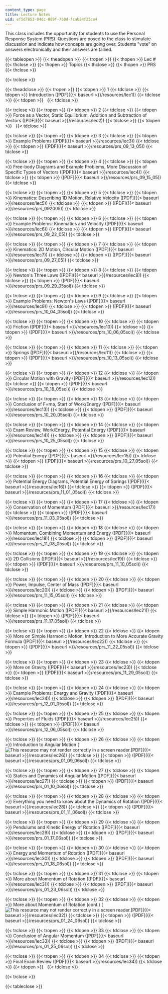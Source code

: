 ```yaml
---
content_type: page
title: Lecture Notes
uid: ef5d7853-04dc-089f-760d-fcab84f25ca4
---
```


This class includes the opportunity for students to use the Personal Response System (PRS). Questions are posed to the class to stimulate discussion and indicate how concepts are going over. Students "vote" on answers electronically and their answers are tallied.

{{< tableopen >}}
{{< theadopen >}}
{{< tropen >}}
{{< thopen >}}
Lec #
{{< thclose >}}
{{< thopen >}}
Topics
{{< thclose >}}
{{< thopen >}}
PRS
{{< thclose >}}

{{< trclose >}}

{{< theadclose >}}
{{< tropen >}}
{{< tdopen >}}
1
{{< tdclose >}}
{{< tdopen >}}
Introduction ([PDF]({{< baseurl >}}/resources/lec1))
{{< tdclose >}}
{{< tdopen >}}
 
{{< tdclose >}}

{{< trclose >}}
{{< tropen >}}
{{< tdopen >}}
2
{{< tdclose >}}
{{< tdopen >}}
Force as a Vector, Static Equilibrium, Addition and Subtraction of Vectors ([PDF]({{< baseurl >}}/resources/lec2))
{{< tdclose >}}
{{< tdopen >}}
 
{{< tdclose >}}

{{< trclose >}}
{{< tropen >}}
{{< tdopen >}}
3
{{< tdclose >}}
{{< tdopen >}}
Example Problems ([PDF]({{< baseurl >}}/resources/lec3))
{{< tdclose >}}
{{< tdopen >}}
([PDF]({{< baseurl >}}/resources/prs_09_13_05))
{{< tdclose >}}

{{< trclose >}}
{{< tropen >}}
{{< tdopen >}}
4
{{< tdclose >}}
{{< tdopen >}}
Free-body Diagrams and Example Problems, More Discussion of Specific Types of Vectors ([PDF]({{< baseurl >}}/resources/lec4))
{{< tdclose >}}
{{< tdopen >}}
([PDF]({{< baseurl >}}/resources/prs_09_15_05))
{{< tdclose >}}

{{< trclose >}}
{{< tropen >}}
{{< tdopen >}}
5
{{< tdclose >}}
{{< tdopen >}}
Kinematics: Describing 1D Motion, Relative Velocity ([PDF]({{< baseurl >}}/resources/lec5))
{{< tdclose >}}
{{< tdopen >}}
([PDF]({{< baseurl >}}/resources/prs_092005))
{{< tdclose >}}

{{< trclose >}}
{{< tropen >}}
{{< tdopen >}}
6
{{< tdclose >}}
{{< tdopen >}}
Example Problems: Kinematics and Velocity ([PDF]({{< baseurl >}}/resources/lec6))
{{< tdclose >}}
{{< tdopen >}}
([PDF]({{< baseurl >}}/resources/prs_09_22_05))
{{< tdclose >}}

{{< trclose >}}
{{< tropen >}}
{{< tdopen >}}
7
{{< tdclose >}}
{{< tdopen >}}
Kinematics: 2D Motion, Circular Motion ([PDF]({{< baseurl >}}/resources/lec7))
{{< tdclose >}}
{{< tdopen >}}
([PDF]({{< baseurl >}}/resources/prs_09_27_05))
{{< tdclose >}}

{{< trclose >}}
{{< tropen >}}
{{< tdopen >}}
8
{{< tdclose >}}
{{< tdopen >}}
Newton's Three Laws ([PDF]({{< baseurl >}}/resources/lec8))
{{< tdclose >}}
{{< tdopen >}}
([PDF]({{< baseurl >}}/resources/prs_09_29_05sol))
{{< tdclose >}}

{{< trclose >}}
{{< tropen >}}
{{< tdopen >}}
9
{{< tdclose >}}
{{< tdopen >}}
Example Problems: Newton's Laws ([PDF]({{< baseurl >}}/resources/lec9))
{{< tdclose >}}
{{< tdopen >}}
([PDF]({{< baseurl >}}/resources/prs_10_04_05sol))
{{< tdclose >}}

{{< trclose >}}
{{< tropen >}}
{{< tdopen >}}
10
{{< tdclose >}}
{{< tdopen >}}
Friction ([PDF]({{< baseurl >}}/resources/lec10))
{{< tdclose >}}
{{< tdopen >}}
([PDF]({{< baseurl >}}/resources/prs_10_06_05sol))
{{< tdclose >}}

{{< trclose >}}
{{< tropen >}}
{{< tdopen >}}
11
{{< tdclose >}}
{{< tdopen >}}
Springs ([PDF]({{< baseurl >}}/resources/lec11))
{{< tdclose >}}
{{< tdopen >}}
([PDF]({{< baseurl >}}/resources/prs_10_13_05sol))
{{< tdclose >}}

{{< trclose >}}
{{< tropen >}}
{{< tdopen >}}
12
{{< tdclose >}}
{{< tdopen >}}
Circular Motion with Gravity ([PDF]({{< baseurl >}}/resources/lec12))
{{< tdclose >}}
{{< tdopen >}}
([PDF]({{< baseurl >}}/resources/prs_10_18_05sol))
{{< tdclose >}}

{{< trclose >}}
{{< tropen >}}
{{< tdopen >}}
13
{{< tdclose >}}
{{< tdopen >}}
Conclusion of F=ma, Start of Work/Energy ([PDF]({{< baseurl >}}/resources/lec13))
{{< tdclose >}}
{{< tdopen >}}
([PDF]({{< baseurl >}}/resources/prs_10_20_05sol))
{{< tdclose >}}

{{< trclose >}}
{{< tropen >}}
{{< tdopen >}}
14
{{< tdclose >}}
{{< tdopen >}}
Exam Review, Work/Energy, Potential Energy ([PDF]({{< baseurl >}}/resources/lec14))
{{< tdclose >}}
{{< tdopen >}}
([PDF]({{< baseurl >}}/resources/prs_10_25_05sol))
{{< tdclose >}}

{{< trclose >}}
{{< tropen >}}
{{< tdopen >}}
15
{{< tdclose >}}
{{< tdopen >}}
Potential Energy ([PDF]({{< baseurl >}}/resources/lec15))
{{< tdclose >}}
{{< tdopen >}}
([PDF]({{< baseurl >}}/resources/prs_10_27_05sol))
{{< tdclose >}}

{{< trclose >}}
{{< tropen >}}
{{< tdopen >}}
16
{{< tdclose >}}
{{< tdopen >}}
Potential Energy Diagrams, Potential Energy of Springs ([PDF]({{< baseurl >}}/resources/lec16))
{{< tdclose >}}
{{< tdopen >}}
([PDF]({{< baseurl >}}/resources/prs_11_01_05sol))
{{< tdclose >}}

{{< trclose >}}
{{< tropen >}}
{{< tdopen >}}
17
{{< tdclose >}}
{{< tdopen >}}
Conservation of Momentum ([PDF]({{< baseurl >}}/resources/lec17))
{{< tdclose >}}
{{< tdopen >}}
([PDF]({{< baseurl >}}/resources/prs_11_03_05sol))
{{< tdclose >}}

{{< trclose >}}
{{< tropen >}}
{{< tdopen >}}
18
{{< tdclose >}}
{{< tdopen >}}
Momentum, Combining Momentum and Energy ([PDF]({{< baseurl >}}/resources/lec18))
{{< tdclose >}}
{{< tdopen >}}
([PDF]({{< baseurl >}}/resources/prs_11_08_05sol))
{{< tdclose >}}

{{< trclose >}}
{{< tropen >}}
{{< tdopen >}}
19
{{< tdclose >}}
{{< tdopen >}}
2D Collisions ([PDF]({{< baseurl >}}/resources/lec19))
{{< tdclose >}}
{{< tdopen >}}
([PDF]({{< baseurl >}}/resources/prs_11_10_05sol))
{{< tdclose >}}

{{< trclose >}}
{{< tropen >}}
{{< tdopen >}}
20
{{< tdclose >}}
{{< tdopen >}}
Power, Impulse, Center of Mass ([PDF]({{< baseurl >}}/resources/lec20))
{{< tdclose >}}
{{< tdopen >}}
([PDF]({{< baseurl >}}/resources/prs_11_15_05sol))
{{< tdclose >}}

{{< trclose >}}
{{< tropen >}}
{{< tdopen >}}
21
{{< tdclose >}}
{{< tdopen >}}
Simple Harmonic Motion ([PDF]({{< baseurl >}}/resources/lec21))
{{< tdclose >}}
{{< tdopen >}}
([PDF]({{< baseurl >}}/resources/prs_11_17_05sol))
{{< tdclose >}}

{{< trclose >}}
{{< tropen >}}
{{< tdopen >}}
22
{{< tdclose >}}
{{< tdopen >}}
More on Simple Harmonic Motion, Introduction to More Accurate Gravity Formula ([PDF]({{< baseurl >}}/resources/lec22))
{{< tdclose >}}
{{< tdopen >}}
([PDF]({{< baseurl >}}/resources/prs_11_22_05sol))
{{< tdclose >}}

{{< trclose >}}
{{< tropen >}}
{{< tdopen >}}
23
{{< tdclose >}}
{{< tdopen >}}
More on Gravity ([PDF]({{< baseurl >}}/resources/lec23))
{{< tdclose >}}
{{< tdopen >}}
([PDF]({{< baseurl >}}/resources/prs_11_29_05sol))
{{< tdclose >}}

{{< trclose >}}
{{< tropen >}}
{{< tdopen >}}
24
{{< tdclose >}}
{{< tdopen >}}
Example Problems: Energy and Gravity ([PDF]({{< baseurl >}}/resources/lec24))
{{< tdclose >}}
{{< tdopen >}}
([PDF]({{< baseurl >}}/resources/prs_12_01_05sol))
{{< tdclose >}}

{{< trclose >}}
{{< tropen >}}
{{< tdopen >}}
25
{{< tdclose >}}
{{< tdopen >}}
Properties of Fluids ([PDF]({{< baseurl >}}/resources/lec25))
{{< tdclose >}}
{{< tdopen >}}
([PDF]({{< baseurl >}}/resources/prs_12_06_05sol))
{{< tdclose >}}

{{< trclose >}}
{{< tropen >}}
{{< tdopen >}}
26
{{< tdclose >}}
{{< tdopen >}}
Introduction to Angular Motion (![This resource may not render correctly in a screen reader.](/images/inacessible.gif)[PDF]({{< baseurl >}}/resources/lec26))
{{< tdclose >}}
{{< tdopen >}}
([PDF]({{< baseurl >}}/resources/prs_01_09_06sol))
{{< tdclose >}}

{{< trclose >}}
{{< tropen >}}
{{< tdopen >}}
27
{{< tdclose >}}
{{< tdopen >}}
Statics and Dynamics of Angular Motion ([PDF]({{< baseurl >}}/resources/lec27))
{{< tdclose >}}
{{< tdopen >}}
([PDF]({{< baseurl >}}/resources/prs_01_10_06sol))
{{< tdclose >}}

{{< trclose >}}
{{< tropen >}}
{{< tdopen >}}
28
{{< tdclose >}}
{{< tdopen >}}
Everything you need to know about the Dynamics of Rotation ([PDF]({{< baseurl >}}/resources/lec28))
{{< tdclose >}}
{{< tdopen >}}
([PDF]({{< baseurl >}}/resources/prs_01_11_06sol))
{{< tdclose >}}

{{< trclose >}}
{{< tropen >}}
{{< tdopen >}}
29
{{< tdclose >}}
{{< tdopen >}}
Pendulums and Kinetic Energy of Rotation ([PDF]({{< baseurl >}}/resources/lec29))
{{< tdclose >}}
{{< tdopen >}}
([PDF]({{< baseurl >}}/resources/prs_01_17_06sol))
{{< tdclose >}}

{{< trclose >}}
{{< tropen >}}
{{< tdopen >}}
30
{{< tdclose >}}
{{< tdopen >}}
Energy and Momentum of Rotation ([PDF]({{< baseurl >}}/resources/lec30))
{{< tdclose >}}
{{< tdopen >}}
([PDF]({{< baseurl >}}/resources/prs_01_18_06sol))
{{< tdclose >}}

{{< trclose >}}
{{< tropen >}}
{{< tdopen >}}
31
{{< tdclose >}}
{{< tdopen >}}
More about Momentum of Rotation ([PDF]({{< baseurl >}}/resources/lec31))
{{< tdclose >}}
{{< tdopen >}}
([PDF]({{< baseurl >}}/resources/prs_01_23_06sol))
{{< tdclose >}}

{{< trclose >}}
{{< tropen >}}
{{< tdopen >}}
32
{{< tdclose >}}
{{< tdopen >}}
More about Momentum of Rotation (cont.) (![This resource may not render correctly in a screen reader.](/images/inacessible.gif)[PDF]({{< baseurl >}}/resources/lec32))
{{< tdclose >}}
{{< tdopen >}}
([PDF]({{< baseurl >}}/resources/prs_01_24_06sol))
{{< tdclose >}}

{{< trclose >}}
{{< tropen >}}
{{< tdopen >}}
33
{{< tdclose >}}
{{< tdopen >}}
Conclusion of Angular Momentum ([PDF]({{< baseurl >}}/resources/lec33))
{{< tdclose >}}
{{< tdopen >}}
([PDF]({{< baseurl >}}/resources/prs_01_25_06sol))
{{< tdclose >}}

{{< trclose >}}
{{< tropen >}}
{{< tdopen >}}
34
{{< tdclose >}}
{{< tdopen >}}
Final Exam Review ([PDF]({{< baseurl >}}/resources/lec34))
{{< tdclose >}}
{{< tdopen >}}
 
{{< tdclose >}}

{{< trclose >}}

{{< tableclose >}}